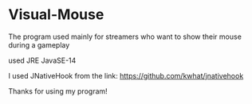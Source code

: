 # Visual-Mouse

The program used mainly for streamers who want to show their mouse during a gameplay

used JRE JavaSE-14

I used JNativeHook from the link: https://github.com/kwhat/jnativehook

Thanks for using my program!
